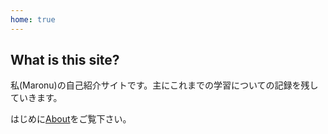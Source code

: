 ```yaml
---
home: true
---
```


## What is this site?

私(Maronu)の自己紹介サイトです。主にこれまでの学習についての記録を残していきます。

はじめに[About](/about/)をご覧下さい。